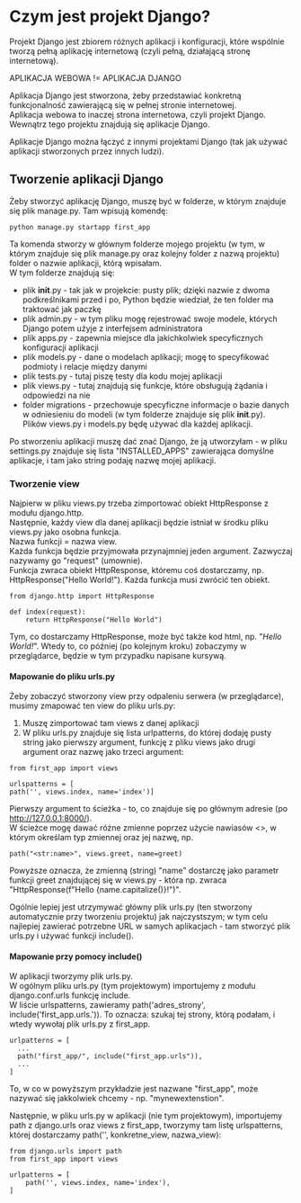 # Czym jest projekt Django?  
Projekt Django jest zbiorem różnych aplikacji i konfiguracji, które wspólnie tworzą pełną aplikację internetową (czyli pełną, działającą stronę internetową).  
  
APLIKACJA WEBOWA != APLIKACJA DJANGO  
  
Aplikacja Django jest stworzona, żeby przedstawiać konkretną funkcjonalność zawierającą się w pełnej stronie internetowej.  
Aplikacja webowa to inaczej strona internetowa, czyli projekt Django. Wewnątrz tego projektu znajdują się aplikacje Django.  
  
Aplikacje Django można łączyć z innymi projektami Django (tak jak używać aplikacji stworzonych przez innych ludzi).  
  
## Tworzenie aplikacji Django  
Żeby stworzyć aplikację Django, muszę być w folderze, w którym znajduje się plik manage.py. Tam wpisują komendę:  
```
python manage.py startapp first_app
```
Ta komenda stworzy w głównym folderze mojego projektu (w tym, w którym znajduje się plik manage.py oraz kolejny folder z nazwą projektu) folder o nazwie aplikacji, którą wpisałam.  
W tym folderze znajdują się:  
- plik __init__.py - tak jak w projekcie: pusty plik; dzięki nazwie z dwoma podkreślnikami przed i po, Python będzie wiedział, że ten folder ma traktować jak paczkę  
- plik admin.py - w tym pliku mogę rejestrować swoje modele, których Django potem użyje z interfejsem administratora  
- plik apps.py - zapewnia miejsce dla jakichkolwiek specyficznych konfiguracji aplikacji  
- plik models.py - dane o modelach aplikacji; mogę to specyfikować podmioty i relacje między danymi  
- plik tests.py - tutaj piszę testy dla kodu mojej aplikacji  
- plik views.py - tutaj znajdują się funkcje, które obsługują żądania i odpowiedzi na nie  
- folder migrations - przechowuje specyficzne informacje o bazie danych w odniesieniu do modeli (w tym folderze znajduje się plik __init__.py).  
Plików views.py i models.py będę używać dla każdej aplikacji.  
  
Po stworzeniu aplikacji muszę dać znać Django, że ją utworzyłam - w pliku settings.py znajduje się lista "INSTALLED_APPS" zawierająca domyślne aplikacje, i tam jako string podaję nazwę mojej aplikacji.  
  
### Tworzenie view  
Najpierw w pliku views.py trzeba zimportować obiekt HttpResponse z modułu django.http.  
Następnie, każdy view dla danej aplikacji będzie istniał w środku pliku views.py jako osobna funkcja.   
Nazwa funkcji = nazwa view.  
Każda funkcja będzie przyjmowała przynajmniej jeden argument. Zazwyczaj nazywamy go "request" (umownie).  
Funkcja zwraca obiekt HttpResponse, któremu coś dostarczamy, np. HttpResponse("Hello World!"). Każda funkcja musi zwrócić ten obiekt.  
```
from django.http import HttpResponse

def index(request):
    return HttpResponse("Hello World")
```  
Tym, co dostarczamy HttpResponse, może być także kod html, np. "<em>Hello World!</em>". Wtedy to, co później (po kolejnym kroku) zobaczymy w przeglądarce, będzie w tym przypadku napisane kursywą.  
   
#### Mapowanie do pliku urls.py  
Żeby zobaczyć stworzony view przy odpaleniu serwera (w przeglądarce), musimy zmapować ten view do pliku urls.py:  
1. Muszę zimportować tam views z danej aplikacji  
2. W pliku urls.py znajduje się lista urlpatterns, do której dodaję pusty string jako pierwszy argument, funkcję z pliku views jako drugi argument oraz nazwę jako trzeci argument:  
```
from first_app import views

urlspatterns = [
path('', views.index, name='index')]
```

Pierwszy argument to ścieżka - to, co znajduje się po głównym adresie (po http://127.0.0.1:8000/).  
W ścieżce mogę dawać różne zmienne poprzez użycie nawiasów <>, w którym określam typ zmiennej oraz jej nazwę, np.  
```
path("<str:name>", views.greet, name=greet)
```  
Powyższe oznacza, że zmienną (string) "name" dostarczę jako parametr funkcji greet znajdującej się w views.py - która np. zwraca "HttpResponse(f"Hello {name.capitalize()}!")".  
    
Ogólnie lepiej jest utrzymywać główny plik urls.py (ten stworzony automatycznie przy tworzeniu projektu) jak najczystszym; w tym celu najlepiej zawierać potrzebne URL w samych aplikacjach - tam stworzyć plik urls.py i używać funkcji include().  
  
#### Mapowanie przy pomocy include()  
W aplikacji tworzymy plik urls.py.  
W ogólnym pliku urls.py (tym projektowym) importujemy z modułu django.conf.urls funkcję include.  
W liście urlspatterns, zawieramy path('adres_strony', include('first_app.urls.')). To oznacza: szukaj tej strony, którą podałam, i wtedy wywołaj plik urls.py z first_app.  
```
urlpatterns = [
  ...
  path("first_app/", include("first_app.urls")),
  ...
]
```
To, w co w powyższym przykładzie jest nazwane "first_app", może nazywać się jakkolwiek chcemy - np. "mynewextenstion".  
  
Następnie, w pliku urls.py w aplikacji (nie tym projektowym), importujemy path z django.urls oraz views z first_app, tworzymy tam listę urlspatterns, której dostarczamy path('', konkretne_view, nazwa_view):  
```
from django.urls import path
from first_app import views

urlpatterns = [
    path('', views.index, name='index'),
]
```
